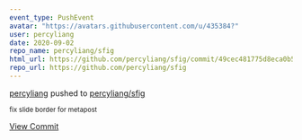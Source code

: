 ```yaml
---
event_type: PushEvent
avatar: "https://avatars.githubusercontent.com/u/435384?"
user: percyliang
date: 2020-09-02
repo_name: percyliang/sfig
html_url: https://github.com/percyliang/sfig/commit/49cec481775d8eca0b5434351c05ac6e58730d78
repo_url: https://github.com/percyliang/sfig
---
```


<a href='https://github.com/percyliang' target='_blank'>percyliang</a> pushed to <a href='https://github.com/percyliang/sfig' target='_blank'>percyliang/sfig</a>

<small>fix slide border for metapost</small>

<a href='https://github.com/percyliang/sfig/commit/49cec481775d8eca0b5434351c05ac6e58730d78' target='_blank'>View Commit</a>